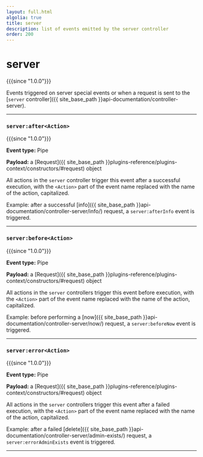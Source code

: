 ```yaml
---
layout: full.html
algolia: true
title: server
description: list of events emitted by the server controller
order: 200
---
```


# server

{{{since "1.0.0"}}}

Events triggered on server special events or when a request is sent to the [`server` controller]({{ site_base_path }}api-documentation/controller-server).

---


### `server:after<Action>`

{{{since "1.0.0"}}}

**Event type:** Pipe

**Payload:** a [Request]({{ site_base_path }}plugins-reference/plugins-context/constructors/#request) object

All actions in the `server` controller trigger this event after a successful execution, with the `<Action>` part of the event name replaced with the name of the action, capitalized.

Example: after a successful [info]({{ site_base_path }}api-documentation/controller-server/info/) request, a `server:afterInfo` event is triggered.

---

### `server:before<Action>`

{{{since "1.0.0"}}}

**Event type:** Pipe

**Payload:** a [Request]({{ site_base_path }}plugins-reference/plugins-context/constructors/#request) object

All actions in the `server` controllers trigger this event before execution, with the `<Action>` part of the event name replaced with the name of the action, capitalized.

Example: before performing a [now]({{ site_base_path }}api-documentation/controller-server/now/) request, a `server:beforeNow` event is triggered.

---

### `server:error<Action>`

{{{since "1.0.0"}}}

**Event type:** Pipe

**Payload:** a [Request]({{ site_base_path }}plugins-reference/plugins-context/constructors/#request) object

All actions in the `server` controllers trigger this event after a failed execution, with the `<Action>` part of the event name replaced with the name of the action, capitalized.

Example: after a failed [delete]({{ site_base_path }}api-documentation/controller-server/admin-exists/) request, a `server:errorAdminExists` event is triggered.

---
